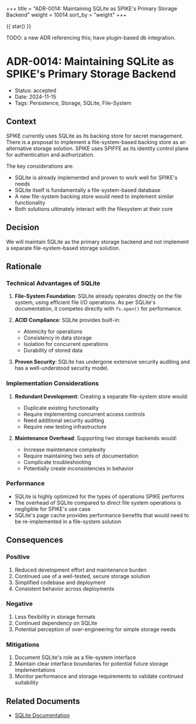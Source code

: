 +++
title = "ADR-0014: Maintaining SQLite as SPIKE's Primary Storage Backend"
weight = 10014
sort_by = "weight"
+++

{{ star() }}

TODO: a new ADR referencing this; have plugin-based db integration.

# ADR-0014: Maintaining SQLite as SPIKE's Primary Storage Backend

- Status: accepted
- Date: 2024-11-15
- Tags: Persistence, Storage, SQLite, File-System

## Context

SPIKE currently uses SQLite as its backing store for secret management. There 
is a proposal to implement a file-system-based backing store as an alternative 
storage solution. SPIKE uses SPIFFE as its identity control plane for 
authentication and authorization.

The key considerations are:
- SQLite is already implemented and proven to work well for SPIKE's needs
- SQLite itself is fundamentally a file-system-based database
- A new file-system backing store would need to implement similar functionality
- Both solutions ultimately interact with the filesystem at their core

## Decision

We will maintain SQLite as the primary storage backend and not implement a 
separate file-system-based storage solution.

## Rationale

### Technical Advantages of SQLite

1. **File-System Foundation**: SQLite already operates directly on the file 
   system, using efficient file I/O operations. As per SQLite's documentation, 
   it competes directly with `fs.open()` for performance.

2. **ACID Compliance**: SQLite provides built-in:
    - Atomicity for operations
    - Consistency in data storage
    - Isolation for concurrent operations
    - Durability of stored data

3. **Proven Security**: SQLite has undergone extensive security auditing and 
  has a well-understood security model.

### Implementation Considerations

1. **Redundant Development**: Creating a separate file-system store would:
    - Duplicate existing functionality
    - Require implementing concurrent access controls
    - Need additional security auditing
    - Require new testing infrastructure

2. **Maintenance Overhead**: Supporting two storage backends would:
    - Increase maintenance complexity
    - Require maintaining two sets of documentation
    - Complicate troubleshooting
    - Potentially create inconsistencies in behavior

### Performance

- SQLite is highly optimized for the types of operations SPIKE performs
- The overhead of SQLite compared to direct file system operations is 
  negligible for SPIKE's use case
- SQLite's page cache provides performance benefits that would need to be 
  re-implemented in a file-system solution

## Consequences

### Positive

1. Reduced development effort and maintenance burden
2. Continued use of a well-tested, secure storage solution
3. Simplified codebase and deployment
4. Consistent behavior across deployments

### Negative

1. Less flexibility in storage formats
2. Continued dependency on SQLite
3. Potential perception of over-engineering for simple storage needs

### Mitigations

1. Document SQLite's role as a file-system interface
2. Maintain clear interface boundaries for potential future storage implementations
3. Monitor performance and storage requirements to validate continued suitability

## Related Documents

- [SQLite Documentation](https://www.sqlite.org/docs.html)
